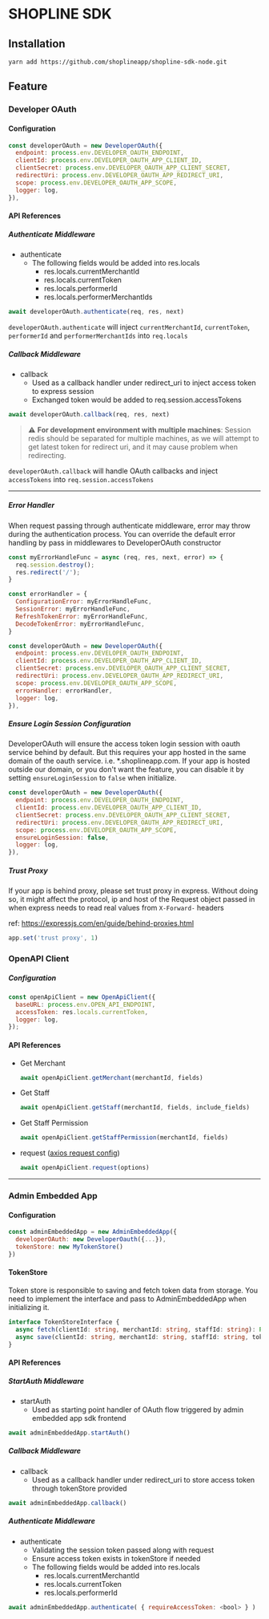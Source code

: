 # SHOPLINE SDK

## Installation

`yarn add https://github.com/shoplineapp/shopline-sdk-node.git`

## Feature

### Developer OAuth

#### Configuration

```js
const developerOAuth = new DeveloperOAuth({
  endpoint: process.env.DEVELOPER_OAUTH_ENDPOINT,
  clientId: process.env.DEVELOPER_OAUTH_APP_CLIENT_ID,
  clientSecret: process.env.DEVELOPER_OAUTH_APP_CLIENT_SECRET,
  redirectUri: process.env.DEVELOPER_OAUTH_APP_REDIRECT_URI,
  scope: process.env.DEVELOPER_OAUTH_APP_SCOPE,
  logger: log,
}),
```

#### API References

##### Authenticate Middleware

- authenticate
  - The following fields would be added into res.locals
    - res.locals.currentMerchantId
    - res.locals.currentToken
    - res.locals.performerId
    - res.locals.performerMerchantIds

```js
await developerOAuth.authenticate(req, res, next)
```

`developerOAuth.authenticate` will inject `currentMerchantId`, `currentToken`, `performerId` and `performerMerchantIds` into `req.locals`

##### Callback Middleware

- callback
  - Used as a callback handler under redirect_uri to inject access token to express session
  - Exchanged token would be added to req.session.accessTokens


```javascript
await developerOAuth.callback(req, res, next)
```

> :warning: **For development environment with multiple machines**: Session redis should be separated for multiple machines, as we will attempt to get latest token for redirect uri, and it may cause problem when redirecting.

`developerOAuth.callback` will handle OAuth callbacks and inject `accessTokens` into `req.session.accessTokens`

---

##### Error Handler
When request passing through authenticate middleware, error may throw during the authentication process.
You can override the default error handling by pass in middlewares to DeveloperOAuth constructor
```js
const myErrorHandleFunc = async (req, res, next, error) => {
  req.session.destroy();
  res.redirect('/');
}

const errorHandler = {
  ConfigurationError: myErrorHandleFunc,
  SessionError: myErrorHandleFunc,
  RefreshTokenError: myErrorHandleFunc,
  DecodeTokenError: myErrorHandleFunc,
}

const developerOAuth = new DeveloperOAuth({
  endpoint: process.env.DEVELOPER_OAUTH_ENDPOINT,
  clientId: process.env.DEVELOPER_OAUTH_APP_CLIENT_ID,
  clientSecret: process.env.DEVELOPER_OAUTH_APP_CLIENT_SECRET,
  redirectUri: process.env.DEVELOPER_OAUTH_APP_REDIRECT_URI,
  scope: process.env.DEVELOPER_OAUTH_APP_SCOPE,
  errorHandler: errorHandler,
  logger: log,
}),
```

##### Ensure Login Session Configuration
DeveloperOAuth will ensure the access token login session with oauth service behind by default.
But this requires your app hosted in the same domain of the oauth service. i.e. *.shoplineapp.com.
If your app is hosted outside our domain, or you don't want the feature, you can disable it by setting `ensureLoginSession` to `false` when initialize.

```js
const developerOAuth = new DeveloperOAuth({
  endpoint: process.env.DEVELOPER_OAUTH_ENDPOINT,
  clientId: process.env.DEVELOPER_OAUTH_APP_CLIENT_ID,
  clientSecret: process.env.DEVELOPER_OAUTH_APP_CLIENT_SECRET,
  redirectUri: process.env.DEVELOPER_OAUTH_APP_REDIRECT_URI,
  scope: process.env.DEVELOPER_OAUTH_APP_SCOPE,
  ensureLoginSession: false,
  logger: log,
}),
```

##### Trust Proxy
If your app is behind proxy, please set trust proxy in express.
Without doing so, it might affect the protocol, ip and host of the Request object passed in when express needs to read real values from `X-Forward-` headers

ref: https://expressjs.com/en/guide/behind-proxies.html

```js
app.set('trust proxy', 1)
```


### OpenAPI Client

##### Configuration

```js
const openApiClient = new OpenApiClient({
  baseURL: process.env.OPEN_API_ENDPOINT,
  accessToken: res.locals.currentToken,
  logger: log,
});
```

#### API References

- Get Merchant
  ```javascript
  await openApiClient.getMerchant(merchantId, fields)
  ```
- Get Staff
  ```javascript
  await openApiClient.getStaff(merchantId, fields, include_fields)
  ```
- Get Staff Permission
  ```javascript
  await openApiClient.getStaffPermission(merchantId, fields)
  ```
- request ([axios request config](https://github.com/axios/axios#request-config))
  ```javascript
  await openApiClient.request(options)
  ```

---

### Admin Embedded App

#### Configuration

```js
const adminEmbeddedApp = new AdminEmbeddedApp({
  developerOAuth: new DeveloperOauth({...}),
  tokenStore: new MyTokenStore()
})
```

#### TokenStore
Token store is responsible to saving and fetch token data from storage.
You need to implement the interface and pass to AdminEmbeddedApp when initializing it.

```typescript
interface TokenStoreInterface {
  async fetch(clientId: string, merchantId: string, staffId: string): Promise<any>
  async save(clientId: string, merchantId: string, staffId: string, tokenData: any): Promise<any>
}
```

#### API References

##### StartAuth Middleware

- startAuth
  - Used as starting point handler of OAuth flow triggered by admin embedded app sdk frontend
    
```js
await adminEmbeddedApp.startAuth()
```

##### Callback Middleware

- callback
  - Used as a callback handler under redirect_uri to store access token through tokenStore provided

```javascript
await adminEmbeddedApp.callback()
```

##### Authenticate Middleware

- authenticate
  - Validating the session token passed along with request
  - Ensure access token exists in tokenStore if needed
  - The following fields would be added into res.locals
    - res.locals.currentMerchantId
    - res.locals.currentToken
    - res.locals.performerId

```js
await adminEmbeddedApp.authenticate( { requireAccessToken: <bool> } )
```

